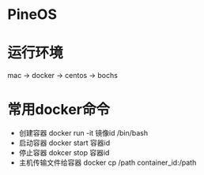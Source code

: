 # PineOS

# 运行环境
mac -> docker -> centos -> bochs

# 常用docker命令
* 创建容器 docker run -it 镜像id /bin/bash
* 启动容器 docker start 容器id
* 停止容器 dokcer stop 容器id
* 主机传输文件给容器 docker cp /path container_id:/path

